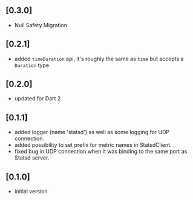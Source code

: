 ## [0.3.0]

- Null Safety Migration

## [0.2.1]

- added `timeDuration` api, it's roughly the same as `time` but accepts a `Duration` type

## [0.2.0]

- updated for Dart 2

## [0.1.1]

- added logger (name 'statsd') as well as some logging for UDP connection.
- added possibility to set prefix for metric names in StatsdClient.
- fixed bug in UDP connection when it was binding to the same port as Statsd server.

## [0.1.0]

- initial version
